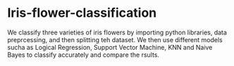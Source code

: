 # Iris-flower-classification
We classify three varieties of iris flowers by importing python libraries, data preprcessing, and then splitting teh dataset. We then use different models sucha as Logical Regression, Support Vector Machine, KNN and Naive Bayes to classify accurately and compare the rsults.
